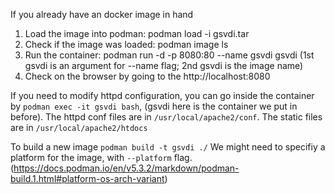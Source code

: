 If you already have an docker image in hand
1. Load the image into podman: podman load -i gsvdi.tar
2. Check if the image was loaded: podman image ls
3. Run the container: podman run -d -p 8080:80 --name gsvdi gsvdi  (1st gsvdi is an argument for --name flag; 2nd gsvdi is the image name)
4. Check on the browser by going to the http://localhost:8080

If you need to modify httpd configuration, you can go inside the container by `podman exec -it gsvdi bash`, (gsvdi here is the container we put in before). The httpd conf files are in `/usr/local/apache2/conf`. The static files are in `/usr/local/apache2/htdocs`

To build a new image `podman build -t gsvdi ./`
We might need to specifiy a platform for the image, with `--platform` flag. (https://docs.podman.io/en/v5.3.2/markdown/podman-build.1.html#platform-os-arch-variant)
